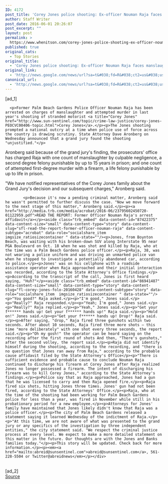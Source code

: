 ```yaml
---
ID: 4172
post_title: 'Corey Jones police shooting: Ex-officer Nouman Raja faces manslaughter, attempted murder charges &#8211; Sun Sentinel'
author: Staff Writer
post_date: 2016-06-01 20:26:07
post_excerpt: ""
layout: post
permalink: >
  https://www.whenitson.com/corey-jones-police-shooting-ex-officer-nouman-raja-faces-manslaughter-attempted-murder-charges-sun-sentinel/
published: true
original_cats:
  - Top Stories
original_title:
  - 'Corey Jones police shooting: Ex-officer Nouman Raja faces manslaughter, attempted murder charges - Sun Sentinel'
original_link:
  - 'http://news.google.com/news/url?sa=t&#038;fd=R&#038;ct2=us&#038;usg=AFQjCNHXKWdx-nzLzJYLcsF2b-FgCL3tnA&#038;clid=c3a7d30bb8a4878e06b80cf16b898331&#038;cid=52779124991455&#038;ei=a0RPV5C_Ba-5wAHC4ZaoDw&#038;url=http://www.sun-sentinel.com/local/palm-beach/fl-corey-jones-charges-update-20160601-story.html'
canonical_url:
  - 'http://news.google.com/news/url?sa=t&#038;fd=R&#038;ct2=us&#038;usg=AFQjCNHXKWdx-nzLzJYLcsF2b-FgCL3tnA&#038;clid=c3a7d30bb8a4878e06b80cf16b898331&#038;cid=52779124991455&#038;ei=a0RPV5C_Ba-5wAHC4ZaoDw&#038;url=http://www.sun-sentinel.com/local/palm-beach/fl-corey-jones-charges-update-20160601-story.html'
---
```

 [ad_1]
<br><div data-role="pagination_page" data-content-page="1" readability="114.22028624767">
                          
      <p>Former Palm Beach Gardens Police Officer Nouman Raja has been arrested on charges of manslaughter and attempted murder in last year's shooting of stranded motorist <a title="Corey Jones" href="http://www.sun-sentinel.com/topic/crime-law-justice/corey-jones-PEOCVC00406-topic.html">Corey Jones</a>.</p><p>The Jones shooting prompted a national outcry at a time when police use of force across the country is drawing scrutiny. State Attorney Dave Aronberg on Wednesday announced that a grand jury found the shooting "unjustified."</p>
  <p>Aronberg said because of the grand jury's finding, the prosecutors' office has charged Raja with one count of manslaughter by culpable negligence, a second degree felony punishable by up to 15 years in prison; and one count of attempted first-degree murder with a firearm, a life felony punishable by up to life in prison.</p><p>"We have notified representatives of the Corey Jones family about the Grand Jury's decision and our subsequent charges," Aronberg said.</p><span class="trb_ar_cont" data-ar-cont="Article continues below"/>
    
            <p>Because it's now a pending criminal matter, Aronberg said he wasn't permitted to further discuss the case. "Now we move forward to the next stage of this matter," Aronberg said.</p><p><a href="http://media.trb.com/media/acrobat/2016-06/23795602450720-01122959.pdf">READ THE REPORT: Former Officer Nouman Raja's arrest affidavit</a></p><aside class="trb_embed" data-content-id="87422375" data-content-size="small" data-content-type="story" data-content-slug="sfl-read-the-report-former-officer-nouman-raja" data-content-subtype="acrobat" data-role="socialshare_item  imgsize_ratiosizecontainer " data-state=""/><p>Jones, from Boynton Beach, was waiting with his broken-down SUV along Interstate 95 near PGA Boulevard on Oct. 18 when he was shot and killed by Raja, who at the time was a Palm Beach Gardens police officer.</p><p>Raja, 38, was not wearing a police uniform and was driving an unmarked police van when he stopped to investigate a potentially abandoned car, according to police.</p><p>Jones' was on his cellphone with a roadside assistance operator when Raja approached and their initial interaction was recorded, according to the State Attorney's Office findings.</p><p>According to the transcript of the call, Jones is first heard saying, "Huh?"</p><aside class="trb_embed" data-content-id="86941487" data-content-size="small" data-content-type="story" data-content-slug="fl-corey-jones-folo-20160428" data-content-subtype="story" data-role="socialshare_item  imgsize_ratiosizecontainer " data-state=""/><p>"You good?" Raja asked.</p><p>"I'm good," Jones said.</p><p>"Really?" Raja responded.</p><p>"Yeah; I'm good," Jones said.</p><p>"Really?" Raja replied.</p><p>"Yeah," Jones said.</p><p>"Get your f****** hands up! Get your f****** hands up!" Raja said.</p><p>"Hold on!" Jones said.</p><p>"Get your f****** hands up! Drop!" Raja said.</p><p>After saying, "drop," Raja fired three gunshots within two seconds. After about 10 seconds, Raja fired three more shots – this time "more deliberately" with one shot every three seconds, the report said.</p><p>"Oh my gosh!" the operator can be heard saying on the recording after the first round of shots And then, "There's gunshots," after the second volley, the report said.</p><p>Raja did not identify himself during the shooting, according to the recording, and "there is no question that Jones ran away from Raja," according to the probable cause affidavit filed by the State Attorney's Office</p><p>"There is sufficient evidence and probable cause to conclude Nouman Raja continued to discharge his firearm at Corey Jones after Raja realized Jones no longer possessed a firearm. The intent of discharging his firearm was to kill Corey Jones," according to the State Attorney's findings.</p><p>Police say that as Raja approached, Jones had a gun that he was licensed to carry and then Raja opened fire.</p><p>Raja fired six shots, hitting Jones three times. Jones' gun had not been fired, according to the State Attorneys' Office.</p><p>Raja, who at the time of the shooting had been working for Palm Beach Gardens police for less than a year, was fired in November while still in his probationary period for a new employee.</p><p>Attorneys for Jones' family have maintained that Jones likely didn't know that Raja was a police officer.</p><p>The city of Palm Beach Gardens released a statement saying it learned Wednesday of the indictment of Raja.</p><p>"At this time, we are not aware of what was presented to the grand jury or any specifics of the investigation by three independent entities," the city statement said. "We respect the criminal justice process at every level. We expect to make a more detailed statement on this matter in the future. Our thoughts are with the Jones and Banks families today."</p><p>This story will be updated. Check back for more information.</p><p><em><a href="mailto:abreid@sunsentinel.com">abreid@sunsentinel.com</a>, 561-228-5504 or Twitter@abreidnews</em></p></div>
<br>[ad_2]
<br><a href="http://news.google.com/news/url?sa=t&#038;fd=R&#038;ct2=us&#038;usg=AFQjCNHXKWdx-nzLzJYLcsF2b-FgCL3tnA&#038;clid=c3a7d30bb8a4878e06b80cf16b898331&#038;cid=52779124991455&#038;ei=a0RPV5C_Ba-5wAHC4ZaoDw&#038;url=http://www.sun-sentinel.com/local/palm-beach/fl-corey-jones-charges-update-20160601-story.html">Source </a>